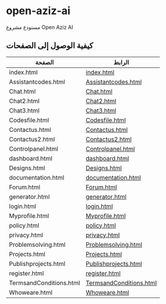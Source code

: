 # open-aziz-ai

مستودع مشروع Open Aziz AI

## كيفية الوصول إلى الصفحات

| الصفحة | الرابط |
|--------|--------|
| index.html | [index.html](https://krkr1o.github.io/open-aziz-ai/index.html) |
| Assistantcodes.html | [Assistantcodes.html](https://krkr1o.github.io/open-aziz-ai/Assistantcodes.html) |
| Chat.html | [Chat.html](https://krkr1o.github.io/open-aziz-ai/Chat.html) |
| Chat2.html | [Chat2.html](https://krkr1o.github.io/open-aziz-ai/Chat2.html) |
| Chat3.html | [Chat3.html](https://krkr1o.github.io/open-aziz-ai/Chat3.html) |
| Codesfile.html | [Codesfile.html](https://krkr1o.github.io/open-aziz-ai/Codesfile.html) |
| Contactus.html | [Contactus.html](https://krkr1o.github.io/open-aziz-ai/Contactus.html) |
| Contactus2.html | [Contactus2.html](https://krkr1o.github.io/open-aziz-ai/Contactus2.html) |
| Controlpanel.html | [Controlpanel.html](https://krkr1o.github.io/open-aziz-ai/Controlpanel.html) |
| dashboard.html | [dashboard.html](https://krkr1o.github.io/open-aziz-ai/dashboard.html) |
| Designs.html | [Designs.html](https://krkr1o.github.io/open-aziz-ai/Designs.html) |
| documentation.html | [documentation.html](https://krkr1o.github.io/open-aziz-ai/documentation.html) |
| Forum.html | [Forum.html](https://krkr1o.github.io/open-aziz-ai/Forum.html) |
| generator.html | [generator.html](https://krkr1o.github.io/open-aziz-ai/generator.html) |
| login.html | [login.html](https://krkr1o.github.io/open-aziz-ai/login.html) |
| Myprofile.html | [Myprofile.html](https://krkr1o.github.io/open-aziz-ai/Myprofile.html) |
| policy.html | [policy.html](https://krkr1o.github.io/open-aziz-ai/policy.html) |
| privacy.html | [privacy.html](https://krkr1o.github.io/open-aziz-ai/privacy.html) |
| Problemsolving.html | [Problemsolving.html](https://krkr1o.github.io/open-aziz-ai/Problemsolving.html) |
| Projects.html | [Projects.html](https://krkr1o.github.io/open-aziz-ai/Projects.html) |
| Publishprojects.html | [Publishprojects.html](https://krkr1o.github.io/open-aziz-ai/Publishprojects.html) |
| register.html | [register.html](https://krkr1o.github.io/open-aziz-ai/register.html) |
| TermsandConditions.html | [TermsandConditions.html](https://krkr1o.github.io/open-aziz-ai/TermsandConditions.html) |
| Whoweare.html | [Whoweare.html](https://krkr1o.github.io/open-aziz-ai/Whoweare.html) |
